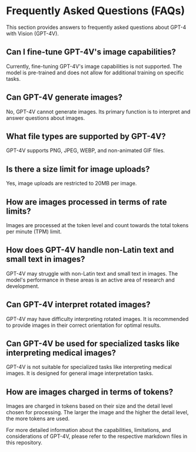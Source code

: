 # Frequently Asked Questions (FAQs)

This section provides answers to frequently asked questions about GPT-4 with Vision (GPT-4V).

## Can I fine-tune GPT-4V's image capabilities?

Currently, fine-tuning GPT-4V's image capabilities is not supported. The model is pre-trained and does not allow for additional training on specific tasks.

## Can GPT-4V generate images?

No, GPT-4V cannot generate images. Its primary function is to interpret and answer questions about images.

## What file types are supported by GPT-4V?

GPT-4V supports PNG, JPEG, WEBP, and non-animated GIF files.

## Is there a size limit for image uploads?

Yes, image uploads are restricted to 20MB per image.

## How are images processed in terms of rate limits?

Images are processed at the token level and count towards the total tokens per minute (TPM) limit.

## How does GPT-4V handle non-Latin text and small text in images?

GPT-4V may struggle with non-Latin text and small text in images. The model's performance in these areas is an active area of research and development.

## Can GPT-4V interpret rotated images?

GPT-4V may have difficulty interpreting rotated images. It is recommended to provide images in their correct orientation for optimal results.

## Can GPT-4V be used for specialized tasks like interpreting medical images?

GPT-4V is not suitable for specialized tasks like interpreting medical images. It is designed for general image interpretation tasks.

## How are images charged in terms of tokens?

Images are charged in tokens based on their size and the detail level chosen for processing. The larger the image and the higher the detail level, the more tokens are used.

For more detailed information about the capabilities, limitations, and considerations of GPT-4V, please refer to the respective markdown files in this repository.

